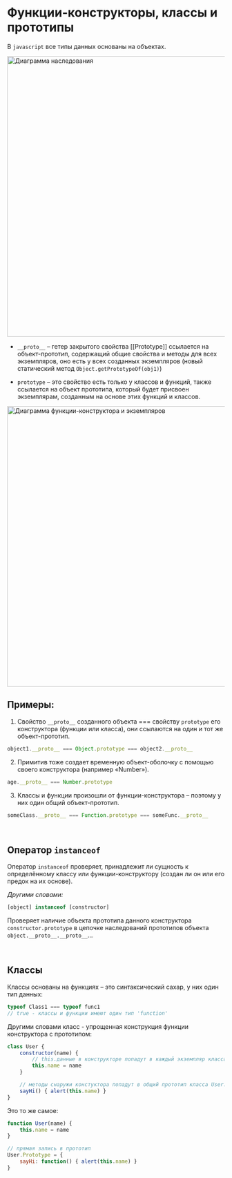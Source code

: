 # Функции-конструкторы, классы и прототипы

В `javascript` все типы данных основаны на объектах.  

<img width="650" alt="Диаграмма наследования" title="Диаграмма наследования" src="https://github.com/BR-NZ/synopsis/assets/24506129/390c56c8-a432-45cb-ba50-3e88ecc541a6">

* `__proto__` – гетер закрытого свойства [[Prototype]] ссылается на объект-прототип, содержащий общие свойства и методы для всех экземпляров, оно есть у всех созданных экземпляров (новый статический метод `Object.getPrototypeOf(obj1)`)

* `prototype` – это свойство есть только у классов и функций, также ссылается на объект прототипа, который будет присвоен экземплярам, созданным на основе этих функций и классов.

<img width="650" alt="Диаграмма функции-конструктора и экземпляров" title="Диаграмма функции-конструктора и экземпляров" src="https://github.com/BR-NZ/synopsis/assets/24506129/c338645d-e15e-4cdd-b880-2e9a37c10fb4">

<br>

## Примеры:
1.	Свойство `__proto__` созданного объекта === свойству `prototype` его конструктора (функции или класса), они ссылаются на один и тот же объект-прототип.
```javascript
object1.__proto__ === Object.prototype === object2.__proto__
```
2.	Примитив тоже создает временную объект-оболочку с помощью своего конструктора (например «Number»). 
```javascript
age.__proto__ === Number.prototype
```
3.	Классы и функции произошли от функции-конструктора – поэтому у них один общий объект-прототип.
```javascript
someClass.__proto__ === Function.prototype === someFunc.__proto__
```

<br>

## Оператор `instanceof`
Оператор `instanceof` проверяет, принадлежит ли сущность к определённому классу или функции-конструктору (создан ли он или его предок на их основе). 

_Другими словами:_  
```javascript
[object] instanceof [constructor]
```

Проверяет наличие объекта прототипа данного конструктора `constructor.prototype` в цепочке наследований прототипов объекта `object.__proto__.__proto__`...

<br>

## Классы
Классы основаны на функциях – это синтаксический сахар, у них один тип данных:   
```javascript
typeof Class1 === typeof func1
// true - классы и функции имеют один тип 'function'
```

Другими словами класс - упрощенная конструкция функции конструктора с прототипом:  
```javascript
class User {
	constructor(name) {
		// this.данные в конструкторе попадут в каждый экземпляр класса new User()
		this.name = name
	}

	// методы снаружи констуктора попадут в общий прототип класса User.Prototype
	sayHi() { alert(this.name) }
}
```

Это то же самое:  
```javascript
function User(name) {
	this.name = name
}

// прямая запись в прототип
User.Prototype = {
	sayHi: function() { alert(this.name) }
}
```
